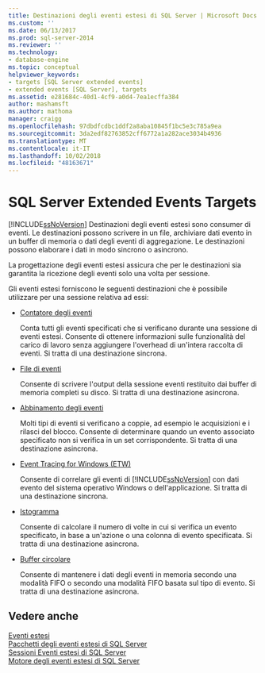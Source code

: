 ```yaml
---
title: Destinazioni degli eventi estesi di SQL Server | Microsoft Docs
ms.custom: ''
ms.date: 06/13/2017
ms.prod: sql-server-2014
ms.reviewer: ''
ms.technology:
- database-engine
ms.topic: conceptual
helpviewer_keywords:
- targets [SQL Server extended events]
- extended events [SQL Server], targets
ms.assetid: e281684c-40d1-4cf9-a0d4-7ea1ecffa384
author: mashamsft
ms.author: mathoma
manager: craigg
ms.openlocfilehash: 97dbdfcdbc1ddf2a8aba10845f1bc5e3c785a9ea
ms.sourcegitcommit: 3da2edf82763852cff6772a1a282ace3034b4936
ms.translationtype: MT
ms.contentlocale: it-IT
ms.lasthandoff: 10/02/2018
ms.locfileid: "48163671"
---
```

# <a name="sql-server-extended-events-targets"></a>SQL Server Extended Events Targets
  [!INCLUDE[ssNoVersion](../includes/ssnoversion-md.md)] Destinazioni degli eventi estesi sono consumer di eventi. Le destinazioni possono scrivere in un file, archiviare dati evento in un buffer di memoria o dati degli eventi di aggregazione. Le destinazioni possono elaborare i dati in modo sincrono o asincrono.  
  
 La progettazione degli eventi estesi assicura che per le destinazioni sia garantita la ricezione degli eventi solo una volta per sessione.  
  
 Gli eventi estesi forniscono le seguenti destinazioni che è possibile utilizzare per una sessione relativa ad essi:  
  
-   [Contatore degli eventi](../../2014/database-engine/event-counter-target.md)  
  
     Conta tutti gli eventi specificati che si verificano durante una sessione di eventi estesi. Consente di ottenere informazioni sulle funzionalità del carico di lavoro senza aggiungere l'overhead di un'intera raccolta di eventi. Si tratta di una destinazione sincrona.  
  
-   [File di eventi](../../2014/database-engine/event-file-target.md)  
  
     Consente di scrivere l'output della sessione eventi restituito dai buffer di memoria completi su disco. Si tratta di una destinazione asincrona.  
  
-   [Abbinamento degli eventi](../../2014/database-engine/event-pairing-target.md)  
  
     Molti tipi di eventi si verificano a coppie, ad esempio le acquisizioni e i rilasci del blocco. Consente di determinare quando un evento associato specificato non si verifica in un set corrispondente. Si tratta di una destinazione asincrona.  
  
-   [Event Tracing for Windows (ETW)](../relational-databases/extended-events/event-tracing-for-windows-target.md)  
  
     Consente di correlare gli eventi di [!INCLUDE[ssNoVersion](../includes/ssnoversion-md.md)] con dati evento del sistema operativo Windows o dell'applicazione. Si tratta di una destinazione sincrona.  
  
-   [Istogramma](../../2014/database-engine/histogram-target.md)  
  
     Consente di calcolare il numero di volte in cui si verifica un evento specificato, in base a un'azione o una colonna di evento specificata. Si tratta di una destinazione asincrona.  
  
-   [Buffer circolare](../../2014/database-engine/ring-buffer-target.md)  
  
     Consente di mantenere i dati degli eventi in memoria secondo una modalità FIFO o secondo una modalità FIFO basata sul tipo di evento. Si tratta di una destinazione asincrona.  
  
## <a name="see-also"></a>Vedere anche  
 [Eventi estesi](../relational-databases/extended-events/extended-events.md)   
 [Pacchetti degli eventi estesi di SQL Server](../relational-databases/extended-events/sql-server-extended-events-packages.md)   
 [Sessioni Eventi estesi di SQL Server](../relational-databases/extended-events/sql-server-extended-events-sessions.md)   
 [Motore degli eventi estesi di SQL Server](../relational-databases/extended-events/sql-server-extended-events-engine.md)  
  
  
